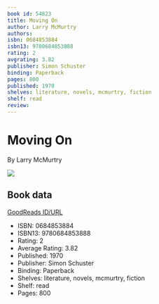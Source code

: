 ```yaml
---
book id: 54823
title: Moving On
author: Larry McMurtry
authors: 
isbn: 0684853884
isbn13: 9780684853888
rating: 2
avgrating: 3.82
publisher: Simon Schuster
binding: Paperback
pages: 800
published: 1970
shelves: literature, novels, mcmurtry, fiction
shelf: read
review: 
---
```


# Moving On

By Larry McMurtry

![](https://i.gr-assets.com/images/S/compressed.photo.goodreads.com/books/1651921515l/54823._SY475_.jpg)

## Book data

[GoodReads ID/URL](https://www.goodreads.com/book/show/54823)

- ISBN: 0684853884
- ISBN13: 9780684853888
- Rating: 2
- Average Rating: 3.82
- Published: 1970
- Publisher: Simon Schuster
- Binding: Paperback
- Shelves: literature, novels, mcmurtry, fiction
- Shelf: read
- Pages: 800

